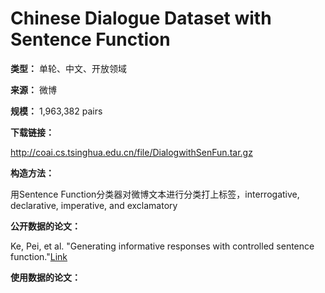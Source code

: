 # Chinese Dialogue Dataset with Sentence Function

**类型：** 单轮、中文、开放领域

**来源：** 微博

**规模：** 1,963,382 pairs

**下载链接：**

http://coai.cs.tsinghua.edu.cn/file/DialogwithSenFun.tar.gz



**构造方法：**

用Sentence Function分类器对微博文本进行分类打上标签，interrogative, declarative, imperative, and exclamatory



**公开数据的论文：**

Ke, Pei, et al. "Generating informative responses with controlled sentence function."[Link]([http://coai.cs.tsinghua.edu.cn/hml/media/files/acl_senfun.pdf](http://coai.cs.tsinghua.edu.cn/hml/media/files/acl_senfun.pdf))



**使用数据的论文：**

